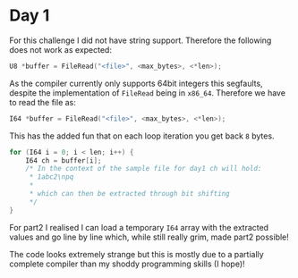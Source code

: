 # Day 1

For this challenge I did not have string support. Therefore the following does not work as expected:

```c
U8 *buffer = FileRead("<file>", <max_bytes>, <*len>);
```
As the compiler currently only supports 64bit integers this segfaults, despite the implementation of `FileRead` being in `x86_64`. Therefore we have to read the file as:

```c
I64 *buffer = FileRead("<file>", <max_bytes>, <*len>);
```
This has the added fun that on each loop iteration you get back `8` bytes.


```c
for (I64 i = 0; i < len; i++) {
    I64 ch = buffer[i];
    /* In the context of the sample file for day1 ch will hold: 
     * 1abc2\npq
     *
     * which can then be extracted through bit shifting
     */
}
```

For part2 I realised I can load a temporary `I64` array with the extracted values and go line by line
which, while still really grim, made part2 possible!

The code looks extremely strange but this is mostly due to a partially complete compiler than my shoddy programming skills (I hope)!
